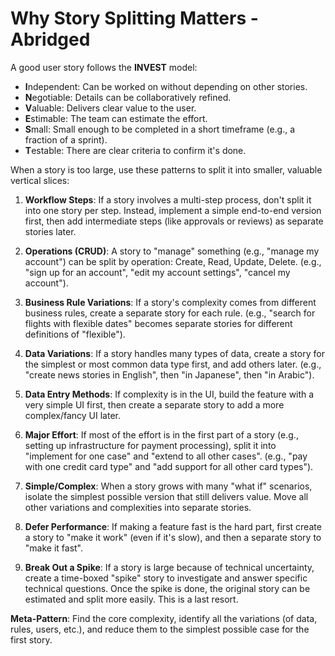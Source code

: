 # Why Story Splitting Matters - Abridged

A good user story follows the **INVEST** model:
- **I**ndependent: Can be worked on without depending on other stories.
- **N**egotiable: Details can be collaboratively refined.
- **V**aluable: Delivers clear value to the user.
- **E**stimable: The team can estimate the effort.
- **S**mall: Small enough to be completed in a short timeframe (e.g., a fraction of a sprint).
- **T**estable: There are clear criteria to confirm it's done.

When a story is too large, use these patterns to split it into smaller, valuable vertical slices:

1.  **Workflow Steps**: If a story involves a multi-step process, don't split it into one story per step. Instead, implement a simple end-to-end version first, then add intermediate steps (like approvals or reviews) as separate stories later.

2.  **Operations (CRUD)**: A story to "manage" something (e.g., "manage my account") can be split by operation: Create, Read, Update, Delete. (e.g., "sign up for an account", "edit my account settings", "cancel my account").

3.  **Business Rule Variations**: If a story's complexity comes from different business rules, create a separate story for each rule. (e.g., "search for flights with flexible dates" becomes separate stories for different definitions of "flexible").

4.  **Data Variations**: If a story handles many types of data, create a story for the simplest or most common data type first, and add others later. (e.g., "create news stories in English", then "in Japanese", then "in Arabic").

5.  **Data Entry Methods**: If complexity is in the UI, build the feature with a very simple UI first, then create a separate story to add a more complex/fancy UI later.

6.  **Major Effort**: If most of the effort is in the first part of a story (e.g., setting up infrastructure for payment processing), split it into "implement for one case" and "extend to all other cases". (e.g., "pay with one credit card type" and "add support for all other card types").

7.  **Simple/Complex**: When a story grows with many "what if" scenarios, isolate the simplest possible version that still delivers value. Move all other variations and complexities into separate stories.

8.  **Defer Performance**: If making a feature fast is the hard part, first create a story to "make it work" (even if it's slow), and then a separate story to "make it fast".

9.  **Break Out a Spike**: If a story is large because of technical uncertainty, create a time-boxed "spike" story to investigate and answer specific technical questions. Once the spike is done, the original story can be estimated and split more easily. This is a last resort.

**Meta-Pattern**: Find the core complexity, identify all the variations (of data, rules, users, etc.), and reduce them to the simplest possible case for the first story. 